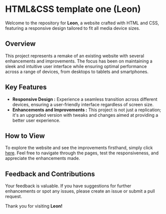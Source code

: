 # HTML&CSS template one (Leon)

Welcome to the repository for **Leon**, a website crafted with HTML and CSS, featuring a responsive design tailored to fit all media device sizes.

## Overview
This project represents a remake of an existing website with several enhancements and improvements. The focus has been on maintaining a sleek and intuitive user interface while ensuring optimal performance across a range of devices, from desktops to tablets and smartphones.

## Key Features
- **Responsive Design :** Experience a seamless transition across different devices, ensuring a user-friendly interface regardless of screen size.
- **Enhancements and Improvements :** This project is not just a replication; it's an upgraded version with tweaks and changes aimed at providing a better user experience.

 ## How to View
To explore the website and see the improvements firsthand, simply click [here]([https://abdelkrim99.github.io/HTML-CSS-template-two/]). 
Feel free to navigate through the pages, test the responsiveness, and appreciate the enhancements made.

## Feedback and Contributions
Your feedback is valuable. If you have suggestions for further enhancements or spot any issues, please create an issue or submit a pull request.

Thank you for visiting **Leon!**
